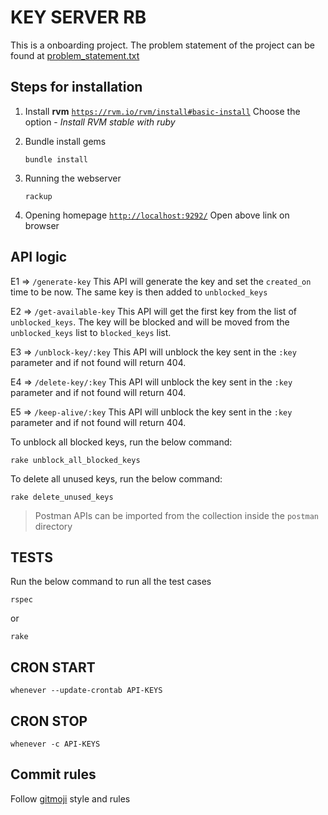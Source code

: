 # KEY SERVER RB

This is a onboarding project. The problem statement of the project can be found at [problem_statement.txt](https://github.com/tushar2289/key-server-rb/blob/master/problem_statement.txt)

## Steps for installation

1. Install **rvm**
   [`https://rvm.io/rvm/install#basic-install`](https://rvm.io/rvm/install#basic-install)
   Choose the option - _Install RVM stable with ruby_

2. Bundle install gems

   ```
   bundle install
   ```

3. Running the webserver

   ```
   rackup
   ```

4. Opening homepage
   [`http://localhost:9292/`](http://localhost:4567/)
   Open above link on browser

## API logic

E1 => `/generate-key`
This API will generate the key and set the `created_on` time to be now. The same key is then added to `unblocked_keys`

E2 => `/get-available-key`
This API will get the first key from the list of `unblocked_keys`. The key will be blocked and will be moved from the `unblocked_keys` list to `blocked_keys` list.

E3 => `/unblock-key/:key`
This API will unblock the key sent in the `:key` parameter and if not found will return 404.

E4 => `/delete-key/:key`
This API will unblock the key sent in the `:key` parameter and if not found will return 404.

E5 => `/keep-alive/:key`
This API will unblock the key sent in the `:key` parameter and if not found will return 404.

To unblock all blocked keys, run the below command:

```
rake unblock_all_blocked_keys
```

To delete all unused keys, run the below command:

```
rake delete_unused_keys
```

> Postman APIs can be imported from the collection inside the `postman` directory

## TESTS

Run the below command to run all the test cases

```
rspec
```

or

```
rake
```

## CRON START

```
whenever --update-crontab API-KEYS
```

## CRON STOP

```
whenever -c API-KEYS
```

## Commit rules

Follow [gitmoji](https://github.com/carloscuesta/gitmoji) style and rules
